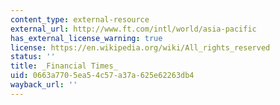 ```yaml
---
content_type: external-resource
external_url: http://www.ft.com/intl/world/asia-pacific
has_external_license_warning: true
license: https://en.wikipedia.org/wiki/All_rights_reserved
status: ''
title: _Financial Times_
uid: 0663a770-5ea5-4c57-a37a-625e62263db4
wayback_url: ''
---
```

